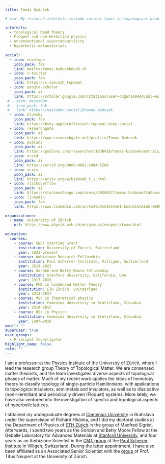 ```yaml
---
title: Tomáš Bzdušek

# bio: My research interests include various topic in topological band theory.

interests:
  - topological band theory
  - Floquet and non-Hermitian physics
  - unconventional superconductivity
  - hyperbolic metamaterials
  
social:
  - icon: envelope
    icon_pack: fas
    link: mailto:tomas.bzdusek@uzh.ch
  - icon: x-twitter
    icon_pack: fab
    link: https://x.com/uzh_topomat
  - icon: google-scholar
    icon_pack: ai
    link: https://scholar.google.com/citations?user=cRgGh1oAAAAJ&hl=en
 # - icon: mastodon
 #   icon_pack: fab
 #   link: https://mastodon.social/@tomas_bzdusek
  - icon: bluesky
    icon_pack: fab
    link: https://bsky.app/profile/uzh-topomat.bsky.social
  - icon: researchgate
    icon_pack: ai
    link: https://www.researchgate.net/profile/Tomas-Bzdusek
  - icon: publons
    icon_pack: ai
    link: https://publons.com/researcher/1838418/tomas-bzdusek/metrics/
  - icon: orcid
    icon_pack: ai
    link: https://orcid.org/0000-0001-6904-5264
  - icon: arxiv
    icon_pack: ai
    link: https://arxiv.org/a/bzdusek_t_1.html
  - icon: stackoverflow
    icon_pack: ai
    link: https://stackexchange.com/users/2058657/tomas-bzdusek?tab=accounts
  - icon: linkedin
    icon_pack: fab
    link: https://www.linkedin.com/in/tom%C3%A1%C5%A1-bzdu%C5%A1ek-0005794b/
    
organizations:
  - name: University of Zürich
    url: https://www.physik.uzh.ch/en/groups/neupert/team.html
    
education:
  courses:
    - course: SNSF Starting Grant
      institution: University of Zürich, Switzerland
      year: 2023-present
    - course: Ambizione Research Fellowship
      institution: Paul Scherrer Institute, Villigen, Switzerland
      year: 2019-2023
    - course: Gordon and Betty Moore Fellowship
      institution: Stanford University, California, USA
      year: 2017-2019
    - course: PhD in Condensed Matter Theory
      institution: ETH Zürich, Switzerland
      year: 2013-2017
    - course: MSc in Theoretical physics
      institution: Comenius University in Bratislava, Slovakia
      year: 2010-2013
    - course: BSc in Physics
      institution: Comenius University in Bratislava, Slovakia
      year: 2007–2010
email: ""
superuser: true
user_groups:
  - Principal Investigator
highlight_name: false
role: ""
---
```


I am a professor at the [Physics Institute](https://www.physik.uzh.ch/en.html) of the University of Zürich, where I lead the research group Theory of Topological Matter. We are consensed matter theorists, and the team investigates diverse aspects of topological phases of matter. Much of my recent work applies the ideas of homotopy theory to classify topology of single-particle Hamiltonians, with applications to topological insulators, semimetals and insulators, as well as to dissipative (non-Hermitian) and periodically driven (Floquet) systems. More lately, we have also ventured into the investigation of spectra and topological aspects of hyperbolic lattices.

I obtained my undegraduate degrees at [Comenius University](https://fmph.uniba.sk/en/) in Bratislava under the supervision of Richard Hlubina, and I did my doctoral studies at the Department of Physics of [ETH Zürich](https://www.phys.ethz.ch/) in the group of Manfred Sigrist. Afterwards, I spend two years as the Gordon and Betty Moore Fellow at the Geballe Laboratory for Advanced Materials at [Stanford University](https://glam.stanford.edu/), and four years as an Ambizione Scientist in the [CMT group](https://www.psi.ch/en/lsm/cmt-group) at the [Paul Scherrer Institute](https://www.psi.ch/en) in Villigen, Switzerland. During the latter appointment, I have also been affiliated as an Associated Senior Scientist with the [group](https://www.physik.uzh.ch/en/groups/neupert/team.html) of Prof. Titus Neupert at the University of Zürich. 
